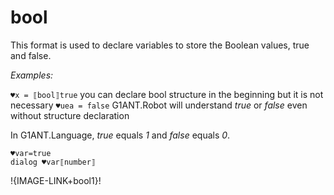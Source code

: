 # bool

This format is used to declare variables to store the Boolean values, true and false.

*Examples:*

`♥x = ⟦bool⟧true` you can declare bool structure in the beginning but it is not necessary
`♥uea = false` G1ANT.Robot will understand *true* or *false* even without structure declaration

In G1ANT.Language, *true* equals *1* and *false* equals *0*.

```G1ANT
♥var=true
dialog ♥var⟦number⟧
```

!{IMAGE-LINK+bool1}! 
